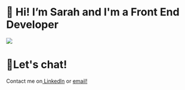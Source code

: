 <h1>👋 Hi! I’m Sarah and I'm a Front End Developer</h1>
<img src="https://res.cloudinary.com/ddd1g1rw8/image/upload/v1619573094/ezgif-2-35623f373895_vjn7fj.gif">

<h1>💬Let's chat!</h1>
Contact me on<a href="https://www.linkedin.com/in/sarahghossen/"> LinkedIn</a> or <a
href="mailto:ghossensarah@gmail.com">
                email!
              </a>
